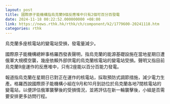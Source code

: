 ```yaml
---
layout: post
title: 國際原子能機構指烏克蘭9個反應堆中只有2個可百分百發電
date: 2024-11-18 00:22:52.000000000 +08:00
link: https://news.rthk.hk/rthk/ch/component/k2/1779600-20241118.htm
categories: rthk
---
```


烏克蘭多座核電站的變電站受損，發電量減少。

國際原子能機構總幹事格羅西發表聲明，指烏克蘭的能源基礎設施在當地星期日遭俄軍大規模空襲，幾座依賴外部供電的烏克蘭核電站的變電站受損。聲明又指目前烏克蘭9座運作的反應堆中，只有2座能以百分百能力發電。

報道指烏克蘭在星期日已對正在運作的核電站，採取預防式調節措施，減少電力生產。格羅西說國際原子能機構小組在9月和10月到訪位於烏克蘭各地7間核電站的變電站，以便評估俄軍襲擊後的受損情況，並將評估在新一輪襲擊後，小組是否需要安排更多訪問行程。
